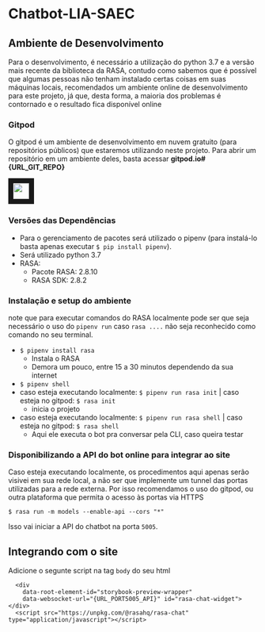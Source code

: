 # Chatbot-LIA-SAEC

## Ambiente de Desenvolvimento
Para o desenvolvimento, é necessário a utilização do python 3.7 e a versão mais recente da biblioteca da RASA, contudo como sabemos que é possível que algumas pessoas não tenham instalado certas coisas em suas máquinas locais, recomendados um ambiente online de desenvolvimento para este projeto, já que, desta forma, a maioria dos problemas é contornado e o resultado fica disponível online

### Gitpod
O gitpod é um ambiente de desenvolvimento em nuvem gratuito (para repositórios públicos) que estaremos utilizando neste projeto. Para abrir um repositório em um ambiente deles, basta acessar **gitpod.io#{URL_GIT_REPO}**

<a href="www.gitpod.io#https://github.com/Liga-IA/Chatbot-LIA-SAEC" 
   target="_blank">
  <img src="https://user-images.githubusercontent.com/42501669/139507006-625831cd-349f-4ae0-9356-38505cb8c2f2.png" 
        width="auto" height="32" border="10" />
</a>

### Versões das Dependências

- Para o gerenciamento de pacotes será utilizado o pipenv (para instalá-lo basta apenas executar `$ pip install pipenv`).
- Será utilizado python 3.7
- RASA:    
  - Pacote RASA: 2.8.10
  - RASA SDK: 2.8.2

### Instalação e setup do ambiente
note que para executar comandos do RASA localmente pode ser que seja necessário o uso do `pipenv run` caso `rasa ....` não seja reconhecido como comando no seu terminal.
- `$ pipenv install rasa`
    - Instala o RASA
    - Demora um pouco, entre 15 a 30 minutos dependendo da sua internet
- `$ pipenv shell`
- caso esteja executando localmente: `$ pipenv run rasa init` | caso esteja no gitpod: `$ rasa init`
    - inicia o projeto
- caso esteja executando localmente: `$ pipenv run rasa shell` | caso esteja no gitpod: `$ rasa shell`
    - Aqui ele executa o bot pra conversar pela CLI, caso queira testar

### Disponibilizando a API do bot online para integrar ao site

Caso esteja executando localmente, os procedimentos aqui apenas serão visivei em sua rede local, a não ser que implemente um tunnel das portas utilizadas para a rede externa. Por isso recomendamos o uso do gitpod, ou outra plataforma que permita o acesso às portas via HTTPS

`$ rasa run -m models --enable-api --cors "*"`

Isso vai iniciar a API do chatbot na porta `5005`.
 
## Integrando com o site

Adicione o segunte script na tag `body` do seu html

```
  <div  
    data-root-element-id="storybook-preview-wrapper"
    data-websocket-url="{URL_PORT5005_API}" id="rasa-chat-widget"></div>
  <script src="https://unpkg.com/@rasahq/rasa-chat" type="application/javascript"></script>
```
